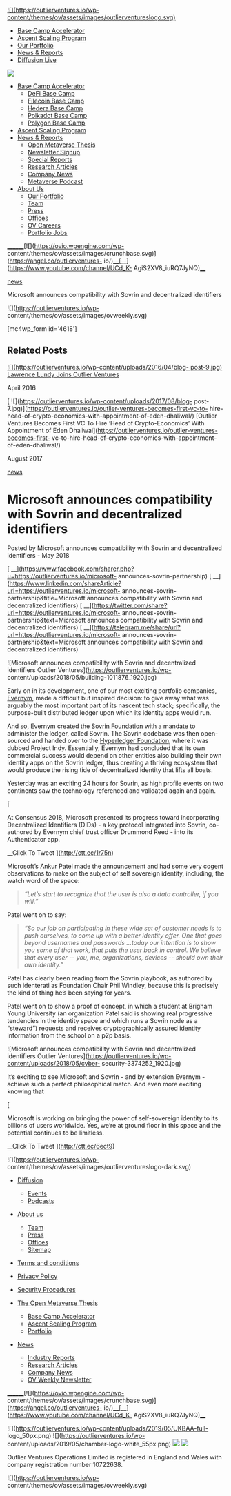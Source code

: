 [ ![](https://outlierventures.io/wp-
content/themes/ov/assets/images/outlierventureslogo.svg) ](/)

  * [Base Camp Accelerator](https://outlierventures.io/base-camp/)
  * [Ascent Scaling Program](https://outlierventures.io/ascent/ "Ascent")
  * [Our Portfolio](/portfolio/)
  * [News & Reports](https://outlierventures.io/news/)
  * [Diffusion Live](https://diffusion.events/)

![](https://outlierventures.io/wp-content/themes/ov/assets/images/close.svg)

  * [Base Camp Accelerator](https://outlierventures.io/base-camp/)
    * [DeFi Base Camp](https://outlierventures.io/base-camp/defi-base-camp)
    * [Filecoin Base Camp](https://outlierventures.io/filecoin-base-camp/)
    * [Hedera Base Camp](https://outlierventures.io/base-camp/hedera-base-camp)
    * [Polkadot Base Camp](https://outlierventures.io/base-camp/polkadot-base-camp)
    * [Polygon Base Camp](https://outlierventures.io/base-camp/polygon-base-camp)
  * [Ascent Scaling Program](https://outlierventures.io/ascent/)
  * [News & Reports](https://outlierventures.io/intelligence/ "Intelligence")
    * [Open Metaverse Thesis](https://outlierventures.io/research/the-open-metaverse-os/)
    * [Newsletter Signup](https://outlierventures.io/sign-up/ "Sign Up")
    * [Special Reports](https://outlierventures.io/reports/ "Reports")
    * [Research Articles](/research/ "Research")
    * [Company News](/news/ "News")
    * [Metaverse Podcast](/podcast-overview/ "Podcasts")
  * [About Us](https://outlierventures.io/about-us/ "About us")
    * [Our Portfolio](/portfolio/ "Portfolio")
    * [Team](/team/ "Team")
    * [Press](https://outlierventures.io/press/ "Press")
    * [Offices](https://outlierventures.io/offices/ "Offices")
    * [OV Careers](https://outlierventures.io/careers/)
    * [Portfolio Jobs](https://jobs.outlierventures.io/jobs)

[__](https://www.linkedin.com/company/OutlierVentures)[__](https://twitter.com/oviohq)[__](https://t.me/outlierventures)[![](https://ovio.wpengine.com/wp-
content/themes/ov/assets/images/crunchbase.svg)](https://angel.co/outlierventures-
io/)[__](https://github.com/OutlierVentures)[__](https://www.youtube.com/channel/UCd_K-
AgiS2XV8_iuRQ7JyNQ)[__](https://discord.gg/qjcZKsfXXM)

[news](https://outlierventures.io/news/)

Microsoft announces compatibility with Sovrin and decentralized identifiers

![](https://outlierventures.io/wp-
content/themes/ov/assets/images/ovweekly.svg)

[mc4wp_form id='4618']

## Related Posts

[ ![](https://outlierventures.io/wp-content/uploads/2016/04/blog-
post-9.jpg)](https://outlierventures.io/lawrence-lundy-joins/) [Lawrence Lundy
Joins Outlier Ventures](https://outlierventures.io/lawrence-lundy-joins/)

April 2016  

[ ![](https://outlierventures.io/wp-content/uploads/2017/08/blog-
post-7.jpg)](https://outlierventures.io/outlier-ventures-becomes-first-vc-to-
hire-head-of-crypto-economics-with-appointment-of-eden-dhaliwal/) [Outlier
Ventures Becomes First VC To Hire ‘Head of Crypto-Economics’ With Appointment
of Eden Dhaliwal](https://outlierventures.io/outlier-ventures-becomes-first-
vc-to-hire-head-of-crypto-economics-with-appointment-of-eden-dhaliwal/)

August 2017  

[news](https://outlierventures.io/news/)

# Microsoft announces compatibility with Sovrin and decentralized identifiers

Posted by Microsoft announces compatibility with Sovrin and decentralized
identifiers - May 2018

[
__](https://www.facebook.com/sharer.php?u=https://outlierventures.io/microsoft-
announces-sovrin-partnership) [
__](https://www.linkedin.com/shareArticle?url=https://outlierventures.io/microsoft-
announces-sovrin-partnership&title=Microsoft announces compatibility with
Sovrin and decentralized identifiers) [
__](https://twitter.com/share?url=https://outlierventures.io/microsoft-
announces-sovrin-partnership&text=Microsoft announces compatibility with
Sovrin and decentralized identifiers) [
__](https://telegram.me/share/url?url=https://outlierventures.io/microsoft-
announces-sovrin-partnership&text=Microsoft announces compatibility with
Sovrin and decentralized identifiers)

![Microsoft announces compatibility with Sovrin and decentralized identifiers
Outlier Ventures](https://outlierventures.io/wp-
content/uploads/2018/05/building-1011876_1920.jpg)

Early on in its development, one of our most exciting portfolio companies,
[Evernym](https://www.evernym.com/), made a difficult but inspired decision:
to give away what was arguably the most important part of its nascent tech
stack; specifically, the purpose-built distributed ledger upon which its
identity apps would run.

And so, Evernym created the [Sovrin Foundation](https://sovrin.org/) with a
mandate to administer the ledger, called Sovrin. The Sovrin codebase was then
open-sourced and handed over to the [Hyperledger
Foundation](https://www.hyperledger.org/), where it was dubbed Project Indy.
Essentially, Evernym had concluded that its own commercial success would
depend on other entities also building their own identity apps on the Sovrin
ledger, thus creating a thriving ecosystem that would produce the rising tide
of decentralized identity that lifts all boats.

Yesterday was an exciting 24 hours for Sovrin, as high profile events on two
continents saw the technology referenced and validated again and again.

[

At Consensus 2018, Microsoft presented its progress toward incorporating
Decentralized Identifiers (DIDs) - a key protocol integrated into Sovrin, co-
authored by Evernym chief trust officer Drummond Reed - into its Authenticator
app.

__Click To Tweet ](http://ctt.ec/1r75n)

Microsoft’s Ankur Patel made the announcement and had some very cogent
observations to make on the subject of self sovereign identity, including, the
watch word of the space:

> _“Let’s start to recognize that the user is also a data controller, if you
> will.”_

Patel went on to say:

> _“So our job on participating in these wide set of customer needs is to push
> ourselves, to come up with a better identity offer. One that goes beyond
> usernames and passwords …today our intention is to show you some of that
> work, that puts the user back in control. We believe that every user -- you,
> me, organizations, devices -- should own their own identity.”_

Patel has clearly been reading from the Sovrin playbook, as authored by such
identerati as Foundation Chair Phil Windley, because this is precisely the
kind of thing he’s been saying for years.

Patel went on to show a proof of concept, in which a student at Brigham Young
University (an organization Patel said is showing real progressive tendencies
in the identity space and which runs a Sovrin node as a “steward”) requests
and receives cryptographically assured identity information from the school on
a p2p basis.

![Microsoft announces compatibility with Sovrin and decentralized identifiers
Outlier Ventures](https://outlierventures.io/wp-content/uploads/2018/05/cyber-
security-3374252_1920.jpg)

It’s exciting to see Microsoft and Sovrin - and by extension Evernym - achieve
such a perfect philosophical match. And even more exciting knowing that

[

Microsoft is working on bringing the power of self-sovereign identity to its
billions of users worldwide. Yes, we’re at ground floor in this space and the
potential continues to be limitless.

__Click To Tweet ](http://ctt.ec/6ect9)

![](https://outlierventures.io/wp-
content/themes/ov/assets/images/outlierventureslogo-dark.svg)

  * [Diffusion](https://outlierventures.io/diffusion/ "Diffusion")
    * [Events](/events/ "Events")
    * [Podcasts](/podcasts/ "Podcasts")
  * [About us](https://outlierventures.io/about-us/ "About us")
    * [Team](/team/ "Team")
    * [Press](https://outlierventures.io/press/ "Press")
    * [Offices](https://outlierventures.io/offices/ "Offices")
    * [Sitemap](https://outlierventures.io/sitemap/ "Sitemap")
  * [Terms and conditions](https://outlierventures.io/terms-and-conditions/ "Terms and conditions")
  * [Privacy Policy](https://outlierventures.io/privacy-policy/ "Privacy policy")
  * [Security Procedures](https://outlierventures.io/security-procedures/ "Security Procedures")

  * [The Open Metaverse Thesis](https://outlierventures.io/research/the-open-metaverse-os/)
    * [Base Camp Accelerator](https://outlierventures.io/base-camp/)
    * [Ascent Scaling Program](https://outlierventures.io/ascent/)
    * [Portfolio](/portfolio)
  * [News](https://outlierventures.io/intelligence/)
    * [Industry Reports](/reports/)
    * [Research Articles](/research/)
    * [Company News](/news/)
    * [OV Weekly Newsletter](/sign-up/)

[__](https://www.linkedin.com/company/OutlierVentures)[__](https://twitter.com/oviohq)[__](https://t.me/outlierventures)[![](https://ovio.wpengine.com/wp-
content/themes/ov/assets/images/crunchbase.svg)](https://angel.co/outlierventures-
io/)[__](https://github.com/OutlierVentures)[__](https://www.youtube.com/channel/UCd_K-
AgiS2XV8_iuRQ7JyNQ)[__](https://discord.gg/qjcZKsfXXM)

![](https://outlierventures.io/wp-content/uploads/2019/05/UKBAA-full-
logo_50px.png) ![](https://outlierventures.io/wp-
content/uploads/2019/05/chamber-logo-white_55px.png)
![](https://outlierventures.io/wp-content/uploads/2019/05/BVCA.png)
![](https://outlierventures.io/wp-content/uploads/2019/04/WSBA.png)

Outlier Ventures Operations Limited is registered in England and Wales with
company registration number 10722638.

![](https://outlierventures.io/wp-
content/themes/ov/assets/images/ovweekly.svg)

